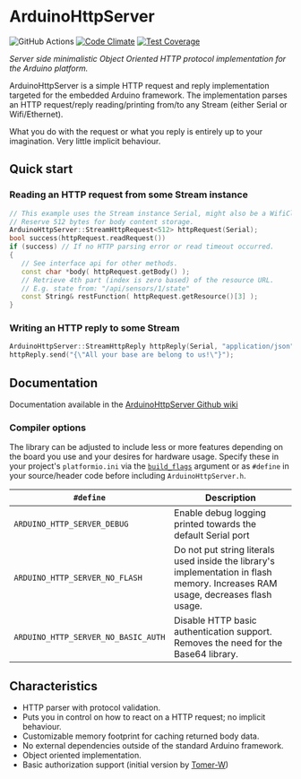 # ArduinoHttpServer

![GitHub Actions](https://github.com/github/QuickSander/ArduinoHttpServer/workflows/main.yml/badge.svg)
[![Code Climate](https://codeclimate.com/github/QuickSander/ArduinoHttpServer/badges/gpa.svg)](https://codeclimate.com/github/QuickSander/ArduinoHttpServer)
[![Test Coverage](https://codeclimate.com/github/QuickSander/ArduinoHttpServer/badges/coverage.svg)](https://codeclimate.com/github/QuickSander/ArduinoHttpServer/coverage)


*Server side minimalistic Object Oriented HTTP protocol implementation for the Arduino platform.*

ArduinoHttpServer is a simple HTTP request and reply implementation targeted for the embedded Arduino framework. The implementation parses an HTTP request/reply reading/printing from/to any Stream (either Serial or Wifi/Ethernet).

What you do with the request or what you reply is entirely up to your imagination. Very little implicit behaviour.

Quick start
-----------

### Reading an HTTP request from some Stream instance
```c++
// This example uses the Stream instance Serial, might also be a WifiClient object.
// Reserve 512 bytes for body content storage.
ArduinoHttpServer::StreamHttpRequest<512> httpRequest(Serial);
bool success(httpRequest.readRequest())
if (success) // If no HTTP parsing error or read timeout occurred.
{
   // See interface api for other methods.
   const char *body( httpRequest.getBody() );
   // Retrieve 4th part (index is zero based) of the resource URL.
   // E.g. state from: "/api/sensors/1/state"
   const String& restFunction( httpRequest.getResource()[3] );
}
```


### Writing an HTTP reply to some Stream
```c++
ArduinoHttpServer::StreamHttpReply httpReply(Serial, "application/json");
httpReply.send("{\"All your base are belong to us!\"}");
```

Documentation
-------------

Documentation available in the [ArduinoHttpServer Github wiki](https://github.com/QuickSander/ArduinoHttpServer/wiki)

### Compiler options
The library can be adjusted to include less or more features depending on the board you use and your desires for hardware usage. Specify these in your project's ```platformio.ini``` via the [```build_flags```](https://docs.platformio.org/en/latest/projectconf/section_env_build.html#build-flags) argument or as ```#define``` in your source/header code before including ```ArduinoHttpServer.h```.

| ```#define``` | Description |
| ------------- | ----------- |
| ```ARDUINO_HTTP_SERVER_DEBUG``` | Enable debug logging printed towards the default Serial port |
| ```ARDUINO_HTTP_SERVER_NO_FLASH``` | Do not put string literals used inside the library's implementation in flash memory. Increases RAM usage, decreases flash usage. |
| ```ARDUINO_HTTP_SERVER_NO_BASIC_AUTH``` | Disable HTTP basic authentication support. Removes the need for the Base64 library. |

Characteristics
---------------
* HTTP parser with protocol validation.
* Puts you in control on how to react on a HTTP request; no implicit behaviour.
* Customizable memory footprint for caching returned body data.
* No external dependencies outside of the standard Arduino framework.
* Object oriented implementation.
* Basic authorization support (initial version by [Tomer-W](https://github.com/tomer-w))

